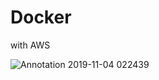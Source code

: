 # Docker
with AWS

![Annotation 2019-11-04 022439](https://user-images.githubusercontent.com/22506281/68114510-0b106f80-feab-11e9-9c6e-cdd1f05051ab.png)
